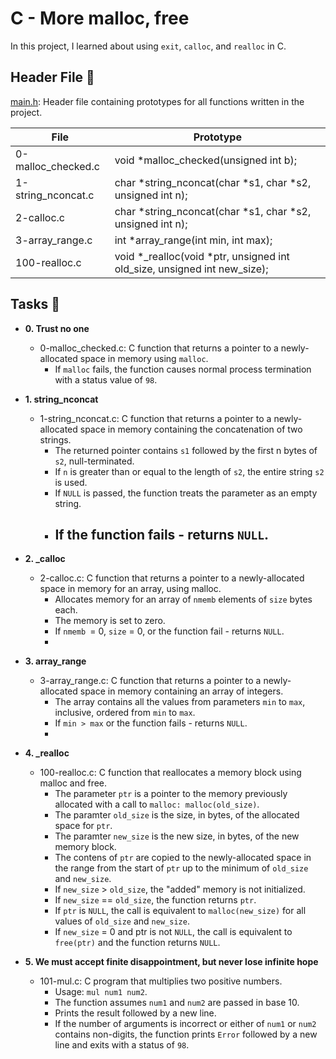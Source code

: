 # C - More malloc, free
In this project, I learned about using `exit`, `calloc`, and `realloc` in C.

## Header File 📁
[main.h](https://github.com/Preciousevumude/alx-low_level_programming/blob/main/0x0C-more_malloc_free/main.h): Header file containing prototypes for all functions written in the project.

| File  | Prototype |
|------ | --------- | 
| 0-malloc_checked.c | void *malloc_checked(unsigned int b); |
| 1-string_nconcat.c | char *string_nconcat(char *s1, char *s2, unsigned int n); |
|2-calloc.c | char *string_nconcat(char *s1, char *s2, unsigned int n);|
|3-array_range.c |	int *array_range(int min, int max); |
|100-realloc.c |	void *_realloc(void *ptr, unsigned int old_size, unsigned int new_size); |

## Tasks 📃

- **0. Trust no one**

    - 0-malloc_checked.c: C function that returns a pointer to a newly-allocated space in memory using `malloc`.
        - If `malloc` fails, the function causes normal process termination with a status value of `98`.
        
- **1. string_nconcat**

   - 1-string_nconcat.c: C function that returns a pointer to a newly-allocated space in memory containing the concatenation of two strings.
       - The returned pointer contains `s1` followed by the first n bytes of `s2`, null-terminated.
       - If `n` is greater than or equal to the length of `s2`, the entire string `s2` is used.
       - If `NULL` is passed, the function treats the parameter as an empty string.
       - If the function fails - returns `NULL`.
          -
- **2. _calloc**

   - 2-calloc.c: C function that returns a pointer to a newly-allocated space in memory for an array, using malloc.
      - Allocates memory for an array of `nmemb` elements of `size` bytes each.
       - The memory is set to zero.
        - If `nmemb `= 0, `size` = 0, or the function fail - returns `NULL`.
        -
- **3. array_range**

  - 3-array_range.c: C function that returns a pointer to a newly-allocated space in memory containing an array of integers.
     - The array contains all the values from parameters `min` to `max`, inclusive, ordered from `min` to `max`.
      - If `min > max` or the function fails - returns `NULL`.
      -
- **4. _realloc**

  - 100-realloc.c: C function that reallocates a memory block using malloc and free.
     - The parameter `ptr` is a pointer to the memory previously allocated with a call to `malloc: malloc(old_size)`.
     - The paramter `old_size` is the size, in bytes, of the allocated space for `ptr`.
     - The paramter `new_size` is the new size, in bytes, of the new memory block.
     - The contens of `ptr` are copied to the newly-allocated space in the range from the start of `ptr` up to the minimum of `old_size` and `new_size`.
     - If `new_size` > `old_size`, the "added" memory is not initialized.
     - If `new_size` == `old_size`, the function returns `ptr`.
     - If `ptr` is `NULL`, the call is equivalent to `malloc(new_size)` for all values of `old_size` and `new_size`.
     - If `new_size` = 0 and ptr is not `NULL`, the call is equivalent to `free(ptr)` and the function returns `NULL`.
     
- **5. We must accept finite disappointment, but never lose infinite hope**

  - 101-mul.c: C program that multiplies two positive numbers.
     - Usage: `mul num1 num2`.
     - The function assumes `num1` and `num2` are passed in base 10.
     - Prints the result followed by a new line.
     - If the number of arguments is incorrect or either of `num1` or `num2` contains non-digits, the function prints `Error` followed by a new line and exits with a status of `98`.
